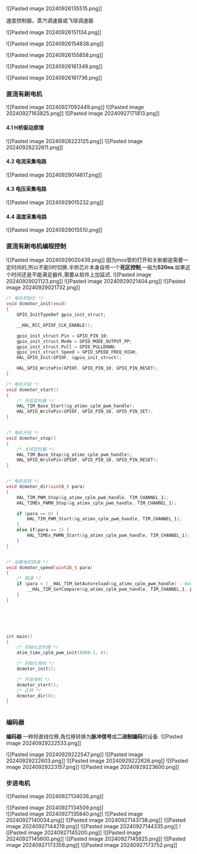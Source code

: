 ![[Pasted image 20240926135515.png]]

速度控制器，蒸汽调速器或飞球调速器

![[Pasted image 20240926151134.png]]

![[Pasted image 20240926154838.png]]

![[Pasted image 20240926155858.png]]

![[Pasted image 20240926161349.png]]

![[Pasted image 20240926161736.png]]

### 直流有刷电机
![[Pasted image 20240927092449.png]]
![[Pasted image 20240927163825.png]]
![[Pasted image 20240927171813.png]]
#### 4.1 H桥驱动原理
![[Pasted image 20240928223125.png]]
![[Pasted image 20240928232611.png]]
#### 4.2 电流采集电路

![[Pasted image 20240929014617.png]]
#### 4.3 电压采集电路

![[Pasted image 20240929015232.png]]
#### 4.4 温度采集电路
![[Pasted image 20240929015510.png]]
### 直流有刷电机编程控制
![[Pasted image 20240929020439.png]]
因为mos管的打开和关断都是需要一定时间的,所以不能0时切换.半桥芯片本身自带一个**死区控制**,一般为**520ns**.如果这个时间还是不能满足器件,需要从软件上加延迟.
![[Pasted image 20240929021123.png]]
![[Pasted image 20240929021404.png]]
![[Pasted image 20240929021732.png]]
```c
/* 电机初始化 */
void dcmotor_init(void)
{
	GPIO_InitTypeDef gpio_init_struct;

	__HAL_RCC_GPIOF_CLK_ENABLE();

	gpio_init_struct.Pin = GPIO_PIN_10;
	gpio_init_struct.Mode = GPIO_MODE_OUTPUT_PP;
	gpio_init_struct.Pull = GPIO_PULLDOWN;
	gpio_init_struct.Speed = GPIO_SPEED_FREQ_HIGH;
	HAL_GPIO_Init(GPIOF, &gpio_init_struct);

	HAL_GPIO_WritePin(GPIOF, GPIO_PIN_10, GPIO_PIN_RESET);
}

/* 电机开启 */
void dcmotor_start()
{
	/* 开启定时器 */
	HAL_TIM_Base_Start(&g_atimx_cplm_pwm_handle);
	HAL_GPIO_WritePin(GPIOF, GPIO_PIN_10, GPIO_PIN_SET);
}


/* 电机开启 */
void dcmotor_stop()
{
	/* 关闭定时器 */
	HAL_TIM_Base_Stop(&g_atimx_cplm_pwm_handle);
	HAL_GPIO_WritePin(GPIOF, GPIO_PIN_10, GPIO_PIN_RESET);
}


/* 电机反转 */
void dcmotor_dir(uint8_t para)
{
	HAL_TIM_PWM_Stop(&g_atimx_cplm_pwm_handle, TIM_CHANNEL_1);
	HAL_TIMEx_PWMN_Stop(&g_atimx_cplm_pwm_handle, TIM_CHANNEL_1);

	if (para == 0) {
		HAL_TIM_PWM_Start(&g_atimx_cplm_pwm_handle, TIM_CHANNEL_1);
	}
	else if(para == 1) {
		HAL_TIMEx_PWMN_Start(&g_atimx_cplm_pwm_handle, TIM_CHANNEL_1);
	}
}


/* 设置电机转速 */
void dcmotor_speed(uint16_t para)
{
	/* 限速 */
	if (para < (__HAL_TIM_GetAutoreload(&g_atimx_cplm_pwm_handle) - 0x0F)) {
		__HAL_TIM_SetCompare(&g_atimx_cplm_pwm_handle, TIM_CHANNEL_1, pare);
	}
}






int main()
{
	/* 初始化定时器 */
	atim_timx_cplm_pwm_init(8400-1, 0);

	/* 初始化电机 */
	dcmotor_init();

	/* 开启电机 */
	dcmotor_start();
	/* 正转 */
	dcmotor_dir(0);
}



```

### 编码器
**编码器**:一种将直线位移,角位移转换为**脉冲信号**或**二进制编码**的设备.
![[Pasted image 20240929222533.png]]

![[Pasted image 20240929222547.png]]
![[Pasted image 20240929222603.png]]
![[Pasted image 20240929222626.png]]
![[Pasted image 20240929223157.png]]
![[Pasted image 20240929223600.png]]















### 步进电机
![[Pasted image 20240927134038.png]]

![[Pasted image 20240927134509.png]]    
![[Pasted image 20240927135840.png]]
![[Pasted image 20240927140034.png]]
![[Pasted image 20240927143738.png]]
![[Pasted image 20240927144219.png]]
![[Pasted image 20240927144335.png]]
![[Pasted image 20240927145200.png]]
![[Pasted image 20240927145600.png]]
![[Pasted image 20240927145925.png]]
![[Pasted image 20240927173358.png]]
![[Pasted image 20240927173752.png]]


